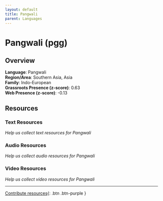 ```yaml
---
layout: default
title: Pangwali
parent: Languages
---
```


# Pangwali (pgg)

## Overview

**Language**: Pangwali  
**Region/Area**: Southern Asia, Asia  
**Family**: Indo-European  
**Grassroots Presence (z-score)**: 0.63  
**Web Presence (z-score)**: -0.13  

## Resources

### Text Resources
*Help us collect text resources for Pangwali*

### Audio Resources
*Help us collect audio resources for Pangwali*

### Video Resources
*Help us collect video resources for Pangwali*

---

[Contribute resources](https://forms.office.com/e/1SfLJx3u1r){: .btn .btn-purple }

